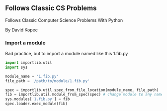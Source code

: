 ## Follows Classic CS Problems

Follows Classic Computer Science Problems With Python

By David Kopec

### Import a module

Bad practice, but to import a module named like this
1.fib.py

```py
import importlib.util
import sys

module_name = '1.fib.py'
file_path = '/path/to/module/1.fib.py'

spec = importlib.util.spec_from_file_location(module_name, file_path)
fib = importlib.util.module_from_spec(spec) # change module to any name
sys.modules['1.fib.py'] = fib
spec.loader.exec_module(fib)
```
